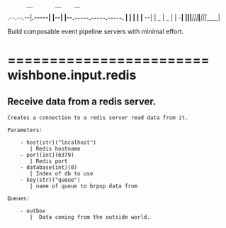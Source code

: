           __       __    __
.--.--.--|__.-----|  |--|  |--.-----.-----.-----.
|  |  |  |  |__ --|     |  _  |  _  |     |  -__|
|________|__|_____|__|__|_____|_____|__|__|_____|

Build composable event pipeline servers with minimal effort.

========================
wishbone.input.redis
========================


Receive data from a redis server.
---------------------------------


    Creates a connection to a redis server read data from it.

    Parameters:

        - host(str)("localhost")
           | Redis hostname
        - port(int)(6379)
           | Redis port
        - database(int)(0)
           | Index of db to use
        - key(str)("queue")
           | name of queue to brpop data from

    Queues:

        - outbox
           |  Data coming from the outside world.
